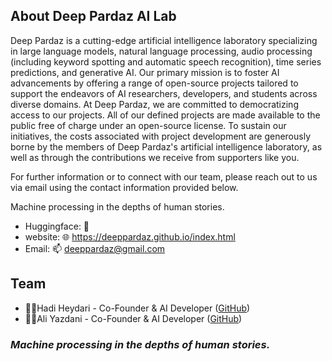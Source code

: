 ## About Deep Pardaz AI Lab

Deep Pardaz is a cutting-edge artificial intelligence laboratory specializing in large language models, natural language processing, audio processing (including keyword spotting and automatic speech recognition), time series predictions, and generative AI. Our primary mission is to foster AI advancements by offering a range of open-source projects tailored to support the endeavors of AI researchers, developers, and students across diverse domains. At Deep Pardaz, we are committed to democratizing access to our projects. All of our defined projects are made available to the public free of charge under an open-source license. To sustain our initiatives, the costs associated with project development are generously borne by the members of Deep Pardaz's artificial intelligence laboratory, as well as through the contributions we receive from supporters like you.

For further information or to connect with our team, please reach out to us via email using the contact information provided below.

Machine processing in the depths of human stories.

- Huggingface:
  🤗
- website:
  🌐 https://deeppardaz.github.io/index.html
- Email:
  📫 deeppardaz@gmail.com


## Team

- 🧑‍💻Hadi Heydari - Co-Founder & AI Developer ([GitHub](https://github.com/Haadini))
- 🧑‍💻Ali Yazdani - Co-Founder & AI Developer ([GitHub](https://github.com/aliyzd95))


### <em>Machine processing in the depths of human stories.</em>

